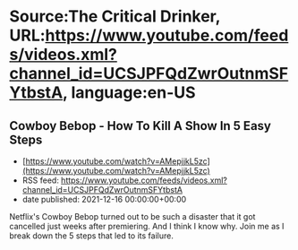 # Source:The Critical Drinker, URL:https://www.youtube.com/feeds/videos.xml?channel_id=UCSJPFQdZwrOutnmSFYtbstA, language:en-US

## Cowboy Bebop - How To Kill A Show In 5 Easy Steps
 - [https://www.youtube.com/watch?v=AMepjjkL5zc](https://www.youtube.com/watch?v=AMepjjkL5zc)
 - RSS feed: https://www.youtube.com/feeds/videos.xml?channel_id=UCSJPFQdZwrOutnmSFYtbstA
 - date published: 2021-12-16 00:00:00+00:00

Netflix's Cowboy Bebop turned out to be such a disaster that it got cancelled just weeks after premiering. And I think I know why. Join me as I break down the 5 steps that led to its failure.

